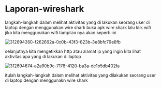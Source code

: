 # Laporan-wireshark

langkah-langkah dalam melihat aktivitas yang di lakukan seorang user di laptop dengan menggunakan wire shark buka apk wire shark lalu klik wifi jika kita menggunakan wifi tampilan nya akan seperti ini

![312694360-f262662a-0c0b-43f3-823b-3e8bfc79e8fb](https://github.com/09030582226039/Laporan-wireshark/assets/126418106/8f8beca8-a74e-4377-9399-e4c190ffca2d)

selanjutnya kita mengetikkan http atau alamat ip yang ingin kita lihat aktivitas apa yang di lakukan di laptop

![312694674-a2a90b9c-7178-4120-ba3a-dc1b5db402fa](https://github.com/09030582226039/Laporan-wireshark/assets/126418106/c538072e-23d6-4d24-8505-db113f61a827)

itulah langkah-langkah dalam melihat aktivitas yang dilakukan seorang user di laptop dengan menggunakn wire shark
